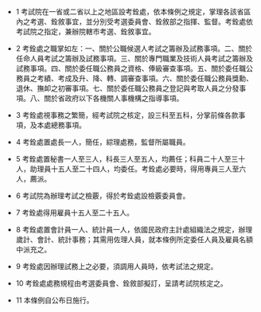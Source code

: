 * 1 考試院在一省或二省以上之地區設考銓處，依本條例之規定，掌理各該省區內之考選、銓敘事宜，並分別受考選委員會、銓敘部之指揮、監督。考銓處依考試院之指定，兼辦院轄市考選、銓敘事宜。

* 2 考銓處之職掌如左：一、關於公職候選人考試之籌辦及試務事項。二、關於任命人員考試之籌辦及試務事項。三、關於專門職業及技術人員考試之籌辦及試務事項。四、關於委任職公務員之資格、俸級審查事項。五、關於委任職公務員之考績、考成及升、降、轉、調審查事項。六、關於委任職公務員獎勳、退休、撫卹之初審事項。七、關於委任職公務員之登記與考取人員之分發事項。八、關於省政府以下各機關人事機構之指導事項。

* 3 考銓處視事務之繁簡，經考試院之核定，設三科至五科，分掌前條各款事項，及本處總務事項。

* 4 考銓處置處長一人，簡任，綜理處務，監督所屬職員。

* 5 考銓處置秘書一人至三人，科長三人至五人，均薦任；科員二十人至三十人，助理員十五人至二十四人，均委任。考銓處必要時，得用專員三人至六人，薦派。

* 6 考試院為辦理考試之檢覈，得於考銓處設檢覈委員會。

* 7 考銓處得用雇員十五人至二十五人。

* 8 考銓處置會計員一人、統計員一人，依國民政府主計處組織法之規定，辦理歲計、會計、統計事務；其需用佐理人員，就本條例所定委任人員及雇員名額中派充之。

* 9 考銓處因辦理試務上之必要，須調用人員時，依考試法之規定。

* 10 考銓處處務規程由考選委員會、銓敘部擬訂，呈請考試院核定之。

* 11 本條例自公布日施行。

